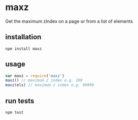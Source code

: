 # maxz
Get the maximum zIndex on a page or from a list of elements

## installation
```
npm install maxz
```

## usage
```js
var maxz = require('maxz')
maxz() // maximum z index e.g. 100
maxz(els) // maximum z index e.g. 99999
```

## run tests
```
npm test
```
